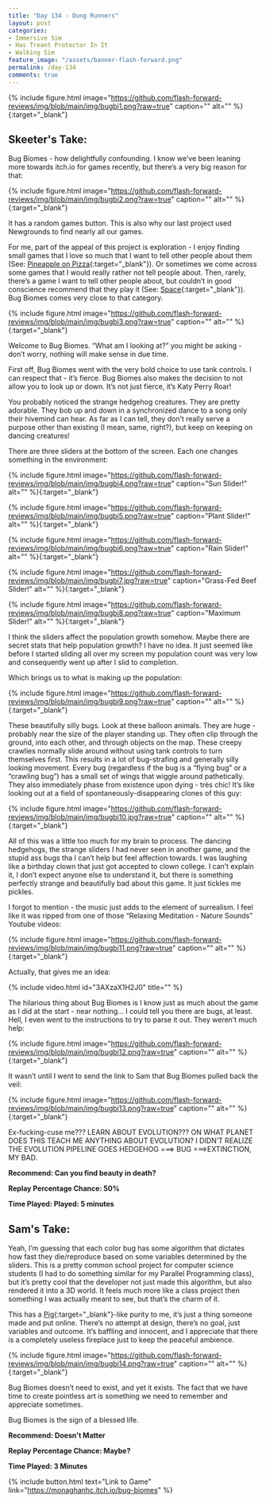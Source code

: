```yaml
---
title: "Day 134 - Dung Runners"
layout: post
categories:
- Immersive Sim
- Has Treant Protector In It
- Walking Sim
feature_image: "/assets/banner-flash-forward.png"
permalink: /day-134
comments: true
---
```


{% include figure.html image="https://github.com/flash-forward-reviews/img/blob/main/img/bugbi1.png?raw=true" caption="" alt="" %}{:target="_blank"}

## Skeeter's Take:

Bug Biomes - how delightfully confounding. I know we’ve been leaning more towards itch.io for games recently, but there’s a very big reason for that:

{% include figure.html image="https://github.com/flash-forward-reviews/img/blob/main/img/bugbi2.png?raw=true" caption="" alt="" %}{:target="_blank"}

It has a random games button. This is also why our last project used Newgrounds to find nearly all our games. 

For me, part of the appeal of this project is exploration - I enjoy finding small games that I love so much that I want to tell other people about them (See: [Pineapple on Pizza](https://flash-forward-reviews.github.io/day-113){:target="_blank"}). Or sometimes we come across some games that I would really rather not tell people about. Then, rarely, there’s a game I want to tell other people about, but couldn’t in good conscience recommend that they play it (See: [Space](https://flash-forward-reviews.github.io/day-25){:target="_blank"}). Bug Biomes comes very close to that category.

{% include figure.html image="https://github.com/flash-forward-reviews/img/blob/main/img/bugbi3.png?raw=true" caption="" alt="" %}{:target="_blank"}

Welcome to Bug Biomes. “What am I looking at?” you might be asking - don’t worry, nothing will make sense in due time. 

First off, Bug Biomes went with the very bold choice to use tank controls. I can respect that - it’s fierce. Bug Biomes also makes the decision to not allow you to look up or down. It’s not just fierce, it’s Katy Perry Roar!

You probably noticed the strange hedgehog creatures. They are pretty adorable. They bob up and down in a synchronized dance to a song only their hivemind can hear. As far as I can tell, they don’t really serve a purpose other than existing (I mean, same, right?), but keep on keeping on dancing creatures! 

There are three sliders at the bottom of the screen. Each one changes something in the environment:

{% include figure.html image="https://github.com/flash-forward-reviews/img/blob/main/img/bugbi4.png?raw=true" caption="Sun Slider!" alt="" %}{:target="_blank"}

{% include figure.html image="https://github.com/flash-forward-reviews/img/blob/main/img/bugbi5.png?raw=true" caption="Plant Slider!" alt="" %}{:target="_blank"}

{% include figure.html image="https://github.com/flash-forward-reviews/img/blob/main/img/bugbi6.png?raw=true" caption="Rain Slider!" alt="" %}{:target="_blank"}

{% include figure.html image="https://github.com/flash-forward-reviews/img/blob/main/img/bugbi7.jpg?raw=true" caption="Grass-Fed Beef Slider!" alt="" %}{:target="_blank"}

{% include figure.html image="https://github.com/flash-forward-reviews/img/blob/main/img/bugbi8.png?raw=true" caption="Maximum Slider!" alt="" %}{:target="_blank"}

I think the sliders affect the population growth somehow. Maybe there are secret stats that help population growth? I have no idea. It just seemed like before I started sliding all over my screen my population count was very low and consequently went up after I slid to completion. 

Which brings us to what is making up the population:

{% include figure.html image="https://github.com/flash-forward-reviews/img/blob/main/img/bugbi9.png?raw=true" caption="" alt="" %}{:target="_blank"}

These beautifully silly bugs. Look at these balloon animals. They are huge - probably near the size of the player standing up. They often clip through the ground, into each other, and through objects on the map. These creepy crawlies normally slide around without using tank controls to turn themselves first. This results in a lot of bug-strafing and generally silly looking movement. Every bug (regardless if the bug is a “flying bug” or a “crawling bug”) has a small set of wings that wiggle around pathetically. They also immediately phase from existence upon dying - très chic! It’s like looking out at a field of spontaneously-disappearing clones of this guy:

{% include figure.html image="https://github.com/flash-forward-reviews/img/blob/main/img/bugbi10.jpg?raw=true" caption="" alt="" %}{:target="_blank"}

All of this was a little too much for my brain to process. The dancing hedgehogs, the strange sliders I had never seen in another game, and the stupid ass bugs tha I can’t help but feel affection towards. I was laughing like a birthday clown that just got accepted to clown college. I can’t explain it, I don’t expect anyone else to understand it, but there is something perfectly strange and beautifully bad about this game. It just tickles me pickles. 

I forgot to mention - the music just adds to the element of surrealism. I feel like it was ripped from one of those “Relaxing Meditation - Nature Sounds” Youtube videos: 

{% include figure.html image="https://github.com/flash-forward-reviews/img/blob/main/img/bugbi11.png?raw=true" caption="" alt="" %}{:target="_blank"}

Actually, that gives me an idea:

{% include video.html id="3AXzaX1H2J0" title="" %}

The hilarious thing about Bug Biomes is I know just as much about the game as I did at the start - near nothing… I could tell you there are bugs, at least. Hell, I even went to the instructions to try to parse it out. They weren’t much help:

{% include figure.html image="https://github.com/flash-forward-reviews/img/blob/main/img/bugbi12.png?raw=true" caption="" alt="" %}{:target="_blank"}

It wasn’t until I went to send the link to Sam that Bug Biomes pulled back the veil: 

{% include figure.html image="https://github.com/flash-forward-reviews/img/blob/main/img/bugbi13.png?raw=true" caption="" alt="" %}{:target="_blank"}

Ex-fucking-cuse me??? LEARN ABOUT EVOLUTION??? ON WHAT PLANET DOES THIS TEACH ME ANYTHING ABOUT EVOLUTION? I DIDN’T REALIZE THE EVOLUTION PIPELINE GOES HEDGEHOG ===> BUG ===>EXTINCTION, MY BAD.

**Recommend: Can you find beauty in death?**

**Replay Percentage Chance: 50%**

**Time Played: Played: 5 minutes**

## Sam's Take:

Yeah, I’m guessing that each color bug has some algorithm that dictates how fast they die/reproduce based on some variables determined by the sliders. This is a pretty common school project for computer science students (I had to do something similar for my Parallel Programming class), but it’s pretty cool that the developer not just made this algorithm, but also rendered it into a 3D world. It feels much more like a class project then something I was actually meant to see, but that’s the charm of it.

This has a [Pig](https://flash-forward-reviews.github.io/day-4){:target="_blank"}-like purity to me, it’s just a thing someone made and put online. There’s no attempt at design, there’s no goal, just variables and outcome. It’s baffling and innocent, and I appreciate that there is a completely useless fireplace just to keep the peaceful ambience.

{% include figure.html image="https://github.com/flash-forward-reviews/img/blob/main/img/bugbi14.png?raw=true" caption="" alt="" %}{:target="_blank"}

Bug Biomes doesn’t need to exist, and yet it exists. The fact that we have time to create pointless art is something we need to remember and appreciate sometimes.

Bug Biomes is the sign of a blessed life.

**Recommend: Doesn't Matter**

**Replay Percentage Chance: Maybe?**

**Time Played: 3 Minutes**

{% include button.html text="Link to Game" link="https://monaghanhc.itch.io/bug-biomes" %}